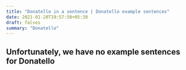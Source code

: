 ```yaml
---
title: "Donatello in a sentence | Donatello example sentences"
date: 2021-01-20T19:57:50+05:30
draft: falses
summary: "Donatello"
---
```

## Unfortunately, we have no example sentences for Donatello                 
